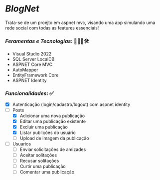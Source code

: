 # *BlogNet*

Trata-se de um proejto em aspnet mvc, visando uma app simulando uma rede social com todas as features essenciais! 

### *Feramentas e Tecnologias*: 👨🏻‍💻🛠
- Visual Studio 2022
- SQL Server LocalDB
- ASPNET Core MVC
- AutoMapper
- EntityFramework Core
- ASPNET Identity

### *Funcionalidades*: ✅
- [x] Autenticação (login/cadastro/logout) com aspnet identity
- [ ] Posts
  - [x] Adicionar uma nova publicação
  - [x] Editar uma publicação existente
  - [x] Excluir uma publicação
  - [x] Listar publições do usuário
  - [ ] Upload de imagem da publicação
- [ ] Usuarios
  - [ ] Enviar solicitações de amizades
  - [ ] Aceitar solitações
  - [ ] Recusar solitações
  - [ ] Curtir uma publicação
  - [ ] Comentar uma publicação

